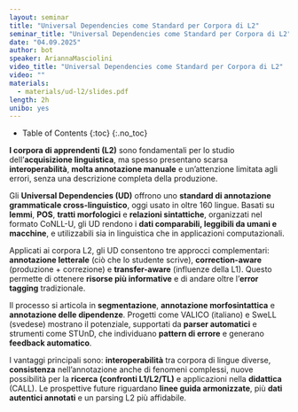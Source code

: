 ```yaml
---
layout: seminar
title: "Universal Dependencies come Standard per Corpora di L2"
seminar_title: "Universal Dependencies come Standard per Corpora di L2"
date: "04.09.2025"
author: bot
speaker: AriannaMasciolini
video_title: "Universal Dependencies come Standard per Corpora di L2"
video: ""
materials:
  - materials/ud-l2/slides.pdf
length: 2h
unibo: yes
---
```


* Table of Contents
{:toc}
{:.no_toc}

**I corpora di apprendenti (L2)** sono fondamentali per lo studio dell’**acquisizione linguistica**, ma spesso presentano scarsa **interoperabilità**, **molta annotazione manuale** e un’attenzione limitata agli errori, senza una descrizione completa della produzione.

Gli **Universal Dependencies (UD)** offrono uno **standard di annotazione grammaticale cross-linguistico**, oggi usato in oltre 160 lingue. Basati su **lemmi**, **POS**, **tratti morfologici** e **relazioni sintattiche**, organizzati nel formato CoNLL-U, gli UD rendono i **dati comparabili, leggibili da umani e macchine**, e utilizzabili sia in linguistica che in applicazioni computazionali.

Applicati ai corpora L2, gli UD consentono tre approcci complementari: **annotazione letterale** (ciò che lo studente scrive), **correction-aware** (produzione + correzione) e **transfer-aware** (influenze della L1). Questo permette di ottenere **risorse più informative** e di andare oltre l’**error tagging** tradizionale.

Il processo si articola in **segmentazione**, **annotazione morfosintattica** e **annotazione delle dipendenze**. Progetti come VALICO (italiano) e SweLL (svedese) mostrano il potenziale, supportati da **parser automatici** e strumenti come STUnD, che individuano **pattern di errore** e generano **feedback automatico**.

I vantaggi principali sono: **interoperabilità** tra corpora di lingue diverse, **consistenza** nell’annotazione anche di fenomeni complessi, nuove possibilità per la **ricerca (confronti L1/L2/TL)** e applicazioni nella **didattica** (CALL). Le prospettive future riguardano **linee guida armonizzate**, più **dati autentici annotati** e un parsing L2 più affidabile.